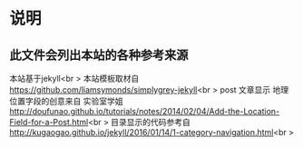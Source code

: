 # 说明
## 此文件会列出本站的各种参考来源 
本站基于jekyll<br \>
本站模板取材自 https://github.com/liamsymonds/simplygrey-jekyll<br \>
post 文章显示 地理位置字段的创意来自 实验室学姐 http://doufunao.github.io/tutorials/notes/2014/02/04/Add-the-Location-Field-for-a-Post.html<br \>
目录显示的代码参考自 http://kugaogao.github.io/jekyll/2016/01/14/1-category-navigation.html<br \>

